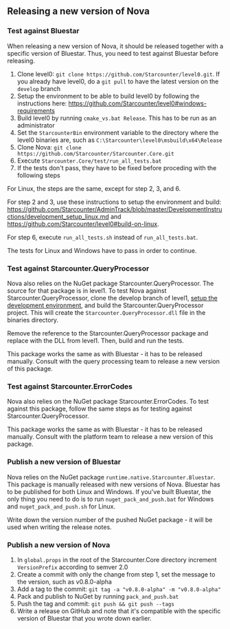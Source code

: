 ## Releasing a new version of Nova

### Test against Bluestar

When releasing a new version of Nova, it should be released together with a specific version of Bluestar. Thus, you need to test against Bluestar before releasing.

1. Clone level0: `git clone https://github.com/Starcounter/level0.git`. If you already have level0, do a `git pull` to have the latest version on the `develop` branch
2. Setup the environment to be able to build level0 by following the instructions here: https://github.com/Starcounter/level0#windows-requirements
3. Build level0 by running `cmake_vs.bat Release`. This has to be run as an administrator
4. Set the `StarcounterBin` environment variable to the directory where the level0 binaries are, such as `C:\Starcounter\level0\msbuild\x64\Release`
5. Clone Nova: `git clone https://github.com/Starcounter/Starcounter.Core.git`
6. Execute `Starcounter.Core/test/run_all_tests.bat`
7. If the tests don't pass, they have to be fixed before proceding with the following steps

For Linux, the steps are the same, except for step 2, 3, and 6.

For step 2 and 3, use these instructions to setup the environment and build: https://github.com/Starcounter/AdminTrack/blob/master/DevelopmentInstructions/development_setup_linux.md and https://github.com/Starcounter/level0#build-on-linux.

For step 6, execute `run_all_tests.sh` instead of `run_all_tests.bat`.

The tests for Linux and Windows have to pass in order to continue.

### Test against Starcounter.QueryProcessor

Nova also relies on the NuGet package Starcounter.QueryProcessor. The source for that package is in level1. To test Nova against Starcounter.QueryProcessor, clone the develop branch of level1, [setup the development environment](https://github.com/Starcounter/AdminTrack/blob/master/DevelopmentInstructions/development_setup_windows.md#starcounter-build-setup), and build the Starcounter.QueryProcessor project. This will create the `Starcounter.QueryProcessor.dll` file in the binaries directory. 

Remove the reference to the Starcounter.QueryProcessor package and replace with the DLL from level1. Then, build and run the tests.

This package works the same as with Bluestar - it has to be released manually. Consult with the query processing team to release a new version of this package.

### Test against Starcounter.ErrorCodes

Nova also relies on the NuGet package Starcounter.ErrorCodes. To test against this package, follow the same steps as for testing against Starcounter.QueryProcessor.

This package works the same as with Bluestar - it has to be released manually. Consult with the platform team to release a new version of this package.

### Publish a new version of Bluestar

Nova relies on the NuGet package `runtime.native.Starcounter.Bluestar`. This package is manually released with new versions of Nova. Bluestar has to be published for both Linux and Windows. If you've built Bluestar, the only thing you need to do is to run `nuget_pack_and_push.bat` for Windows and `nuget_pack_and_push.sh` for Linux.

Write down the version number of the pushed NuGet package - it will be used when writing the release notes.

### Publish a new version of Nova

1. In `global.props` in the root of the Starcounter.Core directory increment `VersionPrefix` according to semver 2.0
2. Create a commit with only the change from step 1, set the message to the version, such as v0.8.0-alpha
3. Add a tag to the commit: `git tag -a "v0.8.0-alpha" -m "v0.8.0-alpha"`
4. Pack and publish to NuGet by running `pack_and_push.bat`
5. Push the tag and commit: `git push && git push --tags`
6. Write a release on GitHub and note that it's compatible with the specific version of Bluestar that you wrote down earlier.